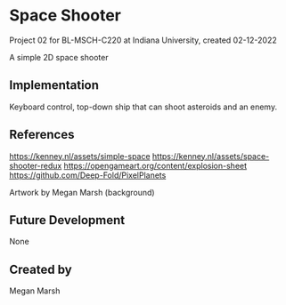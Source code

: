 # Space Shooter

Project 02 for BL-MSCH-C220 at Indiana University, created 02-12-2022

A simple 2D space shooter

## Implementation
Keyboard control, top-down ship that can shoot asteroids and an enemy.

## References
https://kenney.nl/assets/simple-space
https://kenney.nl/assets/space-shooter-redux
https://opengameart.org/content/explosion-sheet
https://github.com/Deep-Fold/PixelPlanets

Artwork by Megan Marsh (background)

## Future Development
None

## Created by
Megan Marsh

